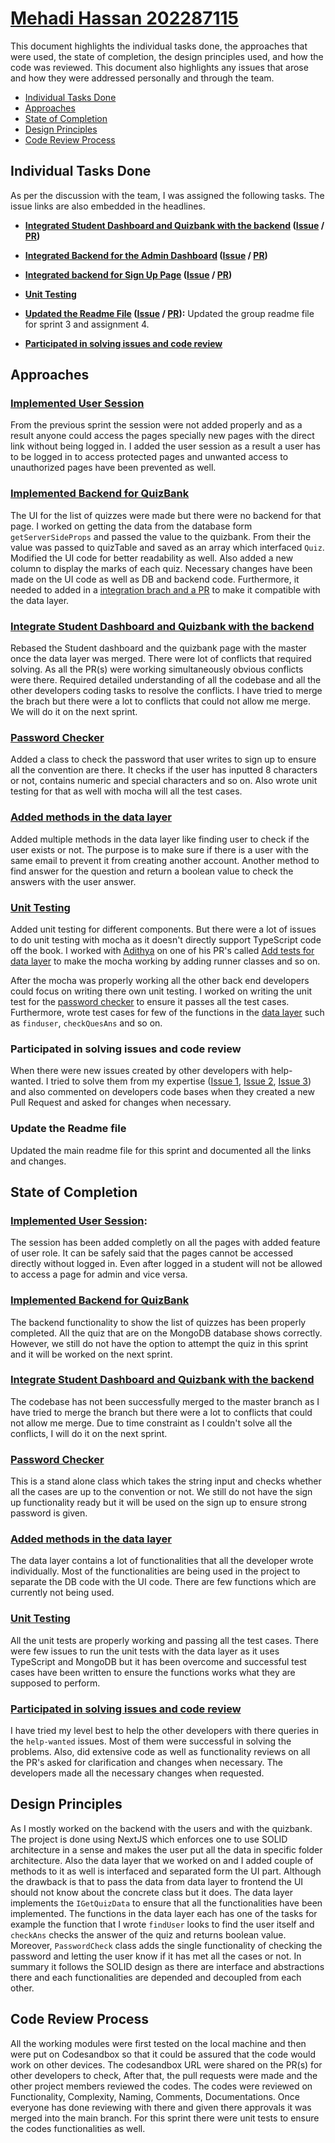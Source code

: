 # [Mehadi Hassan 202287115](https://github.com/mehadihn)

This document highlights the individual tasks done, the approaches that were used, the state of completion, the design principles used, and how the code was reviewed. This document also highlights any issues that arose and how they were addressed personally and through the team.

- [Individual Tasks Done](#individual-tasks-done)
- [Approaches](#approaches)
- [State of Completion](#state-of-completion)
- [Design Principles](#design-principles)
- [Code Review Process](#code-review-process)

## Individual Tasks Done

As per the discussion with the team, I was assigned the following tasks. The issue links are also embedded in the headlines.

- **[Integrated Student Dashboard and Quizbank with the backend](#implemented-user-session) ([Issue](https://github.com/MUN-COMP6905/project-hteam/issues/120) / [PR](https://github.com/MUN-COMP6905/project-hteam/pull/135))** 

- **[Integrated Backend for the Admin Dashboard](#implemented-backend-for-quizbank) ([Issue](https://github.com/MUN-COMP6905/project-hteam/issues/153) / [PR](https://github.com/MUN-COMP6905/project-hteam/pull/154))**

- **[Integrated backend for Sign Up Page](#integrate-student-dashboard-and-quizbank-with-the-backend) ([Issue](https://github.com/MUN-COMP6905/project-hteam/issues/155) / [PR](https://github.com/MUN-COMP6905/project-hteam/pull/158))**


- **[Unit Testing](#unit-testing)**

- **[Updated the Readme File](#update-the-readme-file) ([Issue](https://github.com/MUN-COMP6905/project-hteam/issues/170) / [PR](https://github.com/MUN-COMP6905/project-hteam/pull/172)):** Updated the group readme file for sprint 3 and assignment 4.

- **[Participated in solving issues and code review](#participated-in-solving-issues-and-code-review)**

## Approaches

### [Implemented User Session](https://github.com/MUN-COMP6905/project-hteam/pull/88)

From the previous sprint the session were not added properly and as a result anyone could access the pages specially new pages with the direct link without being logged in. I added the user session as a result a user has to be logged in to access protected pages and unwanted access to unauthorized pages have been prevented as well.

### [Implemented Backend for QuizBank](https://github.com/MUN-COMP6905/project-hteam/pull/109)

The UI for the list of quizzes were made but there were no backend for that page. I worked on getting the data from the database form `getServerSideProps` and passed the value to the quizbank. From their the value was passed to quizTable and saved as an array which interfaced `Quiz`. Modified the UI code for better readability as well. Also added a new column to display the marks of each quiz. Necessary changes have been made on the UI code as well as DB and backend code. Furthermore, it needed to added in a [integration brach and a PR](https://github.com/MUN-COMP6905/project-hteam/pull/119) to make it compatible with the data layer.

### [Integrate Student Dashboard and Quizbank with the backend](https://github.com/MUN-COMP6905/project-hteam/pull/135)

Rebased the Student dashboard and the quizbank page with the master once the data layer was merged. There were lot of conflicts that required solving. As all the PR(s) were working simultaneously obvious conflicts were there. Required detailed understanding of all the codebase and all the other developers coding tasks to resolve the conflicts. I have tried to merge the brach but there were a lot to conflicts that could not allow me merge. We will do it on the next sprint.

### [Password Checker](https://github.com/MUN-COMP6905/project-hteam/pull/134)

Added a class to check the password that user writes to sign up to ensure all the convention are there. It checks if the user has inputted 8 characters or not, contains numeric and special characters and so on. Also wrote unit testing for that as well with mocha will all the test cases.

### [Added methods in the data layer](https://github.com/MUN-COMP6905/project-hteam/pull/134)

Added multiple methods in the data layer like finding user to check if the user exists or not. The purpose is to make sure if there is a user with the same email to prevent it from creating another account. Another method to find answer for the question and return a boolean value to check the answers with the user answer.

### [Unit Testing](https://github.com/MUN-COMP6905/project-hteam/pull/134)

Added unit testing for different components. But there were a lot of issues to do unit testing with mocha as it doesn't directly support TypeScript code off the book. I worked with [Adithya](https://github.com/xocolatl-aficionado) on one of his PR's called [Add tests for data layer](https://github.com/MUN-COMP6905/project-hteam/pull/132) to make the mocha working by adding runner classes and so on.

After the mocha was properly working all the other back end developers could focus on writing there own unit testing. I worked on writing the unit test for the [password checker](#password-checker) to ensure it passes all the test cases. Furthermore, wrote test cases for few of the functions in the [data layer](#added-methods-in-the-data-layer) such as `finduser`, `checkQuesAns` and so on.

### Participated in solving issues and code review

When there were new issues created by other developers with help-wanted. I tried to solve them from my expertise ([Issue 1](https://github.com/MUN-COMP6905/project-hteam/issues/94), [Issue 2](https://github.com/MUN-COMP6905/project-hteam/issues/123), [Issue 3](https://github.com/MUN-COMP6905/project-hteam/issues/90)) and also commented on developers code bases when they created a new Pull Request and asked for changes when necessary.

### Update the Readme file

Updated the main readme file for this sprint and documented all the links and changes. 

## State of Completion

### [Implemented User Session](#implemented-user-session):

The session has been added completly on all the pages with added feature of user role. It can be safely said that the pages cannot be accessed directly without logged in. Even after logged in a student will not be allowed to access a page for admin and vice versa.

### [Implemented Backend for QuizBank](#implemented-backend-for-quizbank)

The backend functionality to show the list of quizzes has been properly completed. All the quiz that are on the MongoDB database shows correctly. However, we still do not have the option to attempt the quiz in this sprint and it will be worked on the next sprint.

### [Integrate Student Dashboard and Quizbank with the backend](#integrate-student-dashboard-and-quizbank-with-the-backend)

The codebase has not been successfully merged to the master branch as I have tried to merge the branch but there were a lot to conflicts that could not allow me merge. Due to time constraint as I couldn't solve all the conflicts, I will do it on the next sprint.

### [Password Checker](#password-checker)

This is a stand alone class which takes the string input and checks whether all the cases are up to the convention or not. We still do not have the sign up functionality ready but it will be used on the sign up to ensure strong password is given.

### [Added methods in the data layer](#added-methods-in-the-data-layer)

The data layer contains a lot of functionalities that all the developer wrote individually. Most of the functionalities are being used in the project to separate the DB code with the UI code. There are few functions which are currently not being used.

### [Unit Testing](#unit-testing)

All the unit tests are properly working and passing all the test cases. There were few issues to run the unit tests with the data layer as it uses TypeScript and MongoDB but it has been overcome and successful test cases have been written to ensure the functions works what they are supposed to perform.

### [Participated in solving issues and code review](#participated-in-solving-issues-and-code-review)

I have tried my level best to help the other developers with there queries in the `help-wanted` issues. Most of them were successful in solving the problems. Also, did extensive code as well as functionality reviews on all the PR's asked for clarification and changes when necessary. The developers made all the necessary changes when requested.

## Design Principles

As I mostly worked on the backend with the users and with the quizbank. The project is done using NextJS which enforces one to use SOLID architecture in a sense and makes the user put all the data in specific folder architecture. Also the data layer that we worked on and I added couple of methods to it as well is interfaced and separated form the UI part. Although the drawback is that to pass the data from data layer to frontend the UI should not know about the concrete class but it does. The data layer implements the `IGetQuizData` to ensure that all the functionalities have been implemented. The functions in the data layer each has one of the tasks for example the function that I wrote `findUser` looks to find the user itself and `checkAns` checks the answer of the quiz and returns boolean value. Moreover, `PasswordCheck` class adds the single functionality of checking the password and letting the user know if it has met all the cases or not. In summary it follows the SOLID design as there are interface and abstractions there and each functionalities are depended and decoupled from each other.

## Code Review Process

All the working modules were first tested on the local machine and then were put on Codesandbox so that it could be assured that the code would work on other devices. The codesandbox URL were shared on the PR(s) for other developers to check, After that, the pull requests were made and the other project members reviewed the codes. The codes were reviewed on Functionality, Complexity, Naming, Comments, Documentations. Once everyone has done reviewing with there and given there approvals it was merged into the main branch. For this sprint there were unit tests to ensure the codes functionalities as well.

